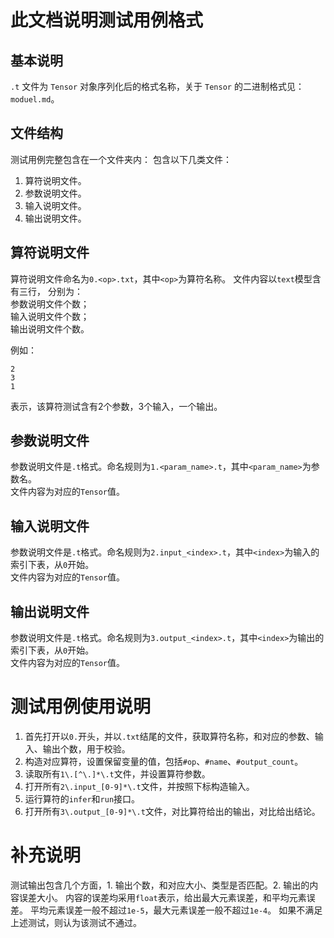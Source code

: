 # 此文档说明测试用例格式

## 基本说明

`.t` 文件为 `Tensor` 对象序列化后的格式名称，关于 `Tensor` 的二进制格式见：`moduel.md`。

## 文件结构

测试用例完整包含在一个文件夹内：
包含以下几类文件：
1. 算符说明文件。
2. 参数说明文件。
3. 输入说明文件。
4. 输出说明文件。

## 算符说明文件

算符说明文件命名为`0.<op>.txt`，其中`<op>`为算符名称。
文件内容以`text`模型含有三行，
分别为：  
参数说明文件个数；  
输入说明文件个数；  
输出说明文件个数。

例如：
```
2
3
1
```
表示，该算符测试含有2个参数，3个输入，一个输出。

## 参数说明文件

参数说明文件是`.t`格式。命名规则为`1.<param_name>.t`，其中`<param_name>`为参数名。  
文件内容为对应的`Tensor`值。

## 输入说明文件

参数说明文件是`.t`格式。命名规则为`2.input_<index>.t`，其中`<index>`为输入的索引下表，从`0`开始。  
文件内容为对应的`Tensor`值。

## 输出说明文件

参数说明文件是`.t`格式。命名规则为`3.output_<index>.t`，其中`<index>`为输出的索引下表，从`0`开始。  
文件内容为对应的`Tensor`值。

# 测试用例使用说明

1. 首先打开以`0.`开头，并以`.txt`结尾的文件，获取算符名称，和对应的参数、输入、输出个数，用于校验。
2. 构造对应算符，设置保留变量的值，包括`#op`、`#name`、`#output_count`。
3. 读取所有`1\.[^\.]*\.t`文件，并设置算符参数。
4. 打开所有`2\.input_[0-9]*\.t`文件，并按照下标构造输入。
5. 运行算符的`infer`和`run`接口。
6. 打开所有`3\.output_[0-9]*\.t`文件，对比算符给出的输出，对比给出结论。

# 补充说明

测试输出包含几个方面，1. 输出个数，和对应大小、类型是否匹配。2. 输出的内容误差大小。
内容的误差均采用`float`表示，给出最大元素误差，和平均元素误差。
平均元素误差一般不超过`1e-5`，最大元素误差一般不超过`1e-4`。
如果不满足上述测试，则认为该测试不通过。